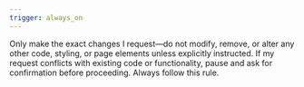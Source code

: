 ```yaml
---
trigger: always_on
---
```


Only make the exact changes I request—do not modify, remove, or alter any other code, styling, or page elements unless explicitly instructed. If my request conflicts with existing code or functionality, pause and ask for confirmation before proceeding. Always follow this rule.